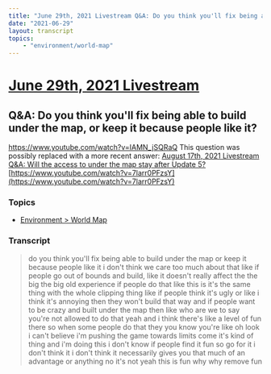```yaml
---
title: "June 29th, 2021 Livestream Q&A: Do you think you'll fix being able to build under the map, or keep it because people like it?"
date: "2021-06-29"
layout: transcript
topics:
    - "environment/world-map"
---
```

# [June 29th, 2021 Livestream](../2021-06-29.md)
## Q&A: Do you think you'll fix being able to build under the map, or keep it because people like it?
https://www.youtube.com/watch?v=IAMN_jSQRaQ
This question was possibly replaced with a more recent answer: [August 17th, 2021 Livestream Q&A: Will the access to under the map stay after Update 5?](./yt-7larr0PFzsY.md) [https://www.youtube.com/watch?v=7larr0PFzsY](https://www.youtube.com/watch?v=7larr0PFzsY)


### Topics
* [Environment > World Map](../topics/environment/world-map.md)

### Transcript

> do you think you'll fix being able to build under the map or keep it because people like it i don't think we care too much about that like if people go out of bounds and build, like it doesn't really affect the the big the big old experience if people do that like this is it's the same thing with the whole clipping thing like if people think it's ugly or like i think it's annoying then they won't build that way and if people want to be crazy and built under the map then like who are we to say you're not allowed to do that yeah and i think there's like a level of fun there so when some people do that they you know you're like oh look i can't believe i'm pushing the game towards limits come it's kind of thing and i'm doing this i don't know if people find it fun so go for it i don't think it i don't think it necessarily gives you that much of an advantage or anything no it's not yeah this is fun why why remove fun
